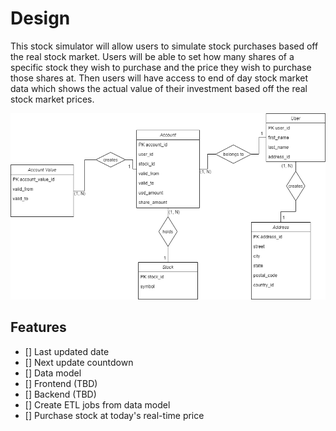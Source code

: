# Design
This stock simulator will allow users to simulate stock purchases based off the real stock market. 
Users will be able to set how many shares of a specific stock they wish to purchase and the price they wish to purchase those shares at.
Then users will have access to end of day stock market data which shows the actual value of their investment based off the real stock market prices.

![](./assets/data_model.png)  

## Features
- [] Last updated date
- [] Next update countdown
- [] Data model
- [] Frontend (TBD)
- [] Backend (TBD)
- [] Create ETL jobs from data model
- [] Purchase stock at today's real-time price